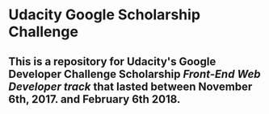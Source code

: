 # Udacity Google Scholarship Challenge
## This is a repository for Udacity's **Google Developer Challenge Scholarship** _Front-End Web Developer track_ that lasted between November 6th, 2017. and February 6th 2018.

